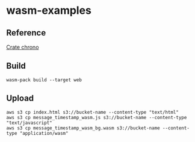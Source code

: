 # wasm-examples

## Reference
[Crate chrono](https://docs.rs/chrono/latest/chrono/index.html)

## Build
```
wasm-pack build --target web
```

## Upload
```
aws s3 cp index.html s3://bucket-name --content-type "text/html"
aws s3 cp message_timestamp_wasm.js s3://bucket-name --content-type "text/javascript"
aws s3 cp message_timestamp_wasm_bg.wasm s3://bucket-name --content-type "application/wasm"
```
